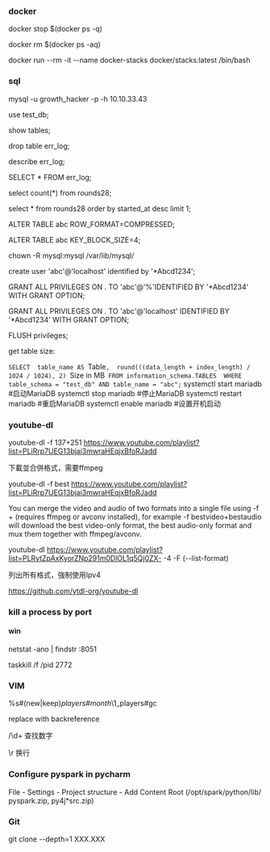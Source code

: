 ### docker
docker stop $(docker ps -q)

docker rm $(docker ps -aq)

docker run --rm -it --name docker-stacks docker/stacks:latest /bin/bash


### sql

mysql -u growth_hacker -p -h 10.10.33.43

use test_db;

show tables;

drop table err_log;

describe err_log;

SELECT * FROM err_log;

select count(*) from rounds28;

select * from rounds28 order by started_at desc limit 1;

ALTER TABLE abc ROW_FORMAT=COMPRESSED;

ALTER TABLE abc KEY_BLOCK_SIZE=4;

chown -R mysql:mysql /var/lib/mysql/

create user 'abc'@'localhost' identified by '*Abcd1234';

GRANT ALL PRIVILEGES ON *.* TO 'abc'@'%'IDENTIFIED BY '*Abcd1234' WITH GRANT OPTION;

GRANT ALL PRIVILEGES ON *.* TO 'abc'@'localhost' IDENTIFIED BY '*Abcd1234' WITH GRANT OPTION;

FLUSH privileges;

get table size:

`SELECT 
    table_name AS `Table`, 
    round(((data_length + index_length) / 1024 / 1024), 2) `Size in MB` 
FROM information_schema.TABLES 
WHERE table_schema = "test_db"
    AND table_name = "abc";
`
systemctl start mariadb #启动MariaDB
systemctl stop mariadb #停止MariaDB
systemctl restart mariadb #重启MariaDB
systemctl enable mariadb #设置开机启动

### youtube-dl

youtube-dl -f 137+251 https://www.youtube.com/playlist?list=PLiRrp7UEG13bjai3mwraHEqjxBfoRJadd

下載並合併格式，需要ffmpeg

youtube-dl -f best https://www.youtube.com/playlist?list=PLiRrp7UEG13bjai3mwraHEqjxBfoRJadd

You can merge the video and audio of two formats into a single file using -f <video-format>+<audio-format> (requires ffmpeg or avconv installed), for example -f bestvideo+bestaudio will download the best video-only format, the best audio-only format and mux them together with ffmpeg/avconv.

youtube-dl https://www.youtube.com/playlist?list=PLRvtZpAxKyorZNp291m0DlOL1q5Qj0ZX- -4 -F (--list-format)

列出所有格式，強制使用Ipv4

https://github.com/ytdl-org/youtube-dl

### kill a process by port

#### win

netstat -ano | findstr :8051

taskkill /f /pid 2772

### VIM

%s#\(new\|keep\)_players#month_\1_players#gc

replace with backreference

/\d\+ 查找数字

\r 换行

### Configure pyspark in pycharm

File - Settings - Project structure - Add Content Root (/opt/spark/python/lib/ pyspark.zip, py4j*src.zip)

### Git
 
git clone --depth=1 XXX.XXX
